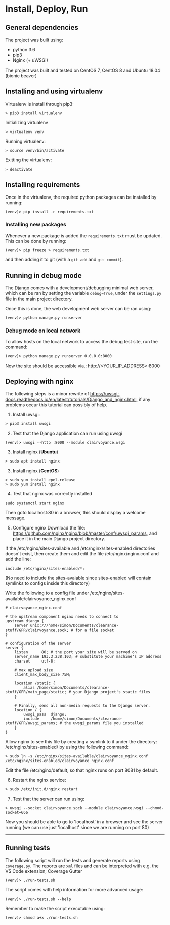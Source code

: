 # Install, Deploy, Run
## General dependencies
The project was built using:
* python 3.6
* pip3
* Nginx (+ uWSGI)

The project was built and tested on CentOS 7, CentOS 8 and Ubuntu 18.04 (bionic beaver)

## Installing and using virtualenv
Virtualenv is install through pip3:
```
> pip3 install virtualenv
```

Initializing virtualenv
```
> virtualenv venv
```

Running virtualenv:
```
> source venv/bin/activate
```

Exitting the virtualenv:
```
> deactivate
```

## Installing requirements
Once in the virtualenv, the required python packages can be installed by running:
```
(venv)> pip install -r requirements.txt
```

### Installing new packages
Whenever a new package is added the ```requirements.txt``` must be updated. This can be done by running:
```
(venv)> pip freeze > requirements.txt
```
and then adding it to git (with a ```git add``` and ```git commit```).

## Running in debug mode
The Django comes with a development/debugging minimal web server, which can be ran by setting the variable ```debug=True```, under the ```settings.py``` file in the main project directory.

Once this is done, the web development web server can be ran using:
```
(venv)> python manage.py runserver
```

### Debug mode on local network
To allow hosts on the local network to access the debug test site, run the command:
```
(venv)> python manage.py runserver 0.0.0.0:8000
```

Now the site should be accessible via.: http://<YOUR_IP_ADDRESS>:8000

## Deploying with nginx
The following steps is a minor rewrite of https://uwsgi-docs.readthedocs.io/en/latest/tutorials/Django_and_nginx.html, if any problems occur this tutorial can possibly of help.

1. Install uwsgi:
```
> pip3 install uwsgi
```
2. Test that the Django application can run using uwsgi
```
(venv)> uwsgi --http :8000 --module clairvoyance.wsgi
```
3. Install nginx (**Ubuntu**)
```
> sudo apt install nginx
```
3. Install nginx (**CentOS**)
```
> sudo yum install epel-release
> sudo yum install nginx
```
4. Test that nginx was correctly installed
```
sudo systemctl start nginx
```
Then goto localhost:80 in a browser, this should display a welcome message.

5. Configure nginx
Download the file: https://github.com/nginx/nginx/blob/master/conf/uwsgi_params, and place it in the main Django project directory.

If the /etc/nginx/sites-available and /etc/nginx/sites-enabled directories doesn't exist, then create them and edit the file /etc/nginx/nginx.conf and add the line:
```
include /etc/nginx/sites-enabled/*;
```
(No need to include the sites-avaiable since sites-enabled will contain symlinks to configs inside this directory)

Write the following to a config file under /etc/nginx/sites-available/clairvoyance_nginx.conf
```
# clairvoyance_nginx.conf

# the upstream component nginx needs to connect to
upstream django {
    server unix:///home/simon/Documents/clearance-stuff/GFR/clairvoyance.sock; # for a file socket
}

# configuration of the server
server {
    listen      80; # the port your site will be served on
    server_name 193.3.238.103; # substitute your machine's IP address
    charset     utf-8;

    # max upload size
    client_max_body_size 75M;

    location /static {
        alias /home/simon/Documents/clearance-stuff/GFR/main_page/static; # your Django project's static files
    }

    # Finally, send all non-media requests to the Django server.
    location / {
        uwsgi_pass  django;
        include     /home/simon/Documents/clearance-stuff/GFR/uwsgi_params; # the uwsgi_params file you installed
    }
}
```
Allow nginx to see this file by creating a symlink to it under the directory: /etc/nginx/sites-enabled/ by using the following command:
```
> sudo ln -s /etc/nginx/sites-available/clairvoyance_nginx.conf /etc/nginx/sites-enabled/clairvoyance_nginx.conf
```

Edit the file /etc/nginx/default, so that nginx runs on port 8081 by default.

6. Restart the nginx service:
```
> sudo /etc/init.d/nginx restart
```
7. Test that the server can run using:
```
> uwsgi --socket clairvoyance.sock --module clairvoyance.wsgi --chmod-socket=666
```
Now you should be able to go to 'localhost' in a browser and see the server running (we can use just 'localhost' since we are running on port 80)

---

## Running tests
The following script will run the tests and generate reports using ```coverage.py```. The reports are ```xml``` files and can be interpreted with e.g. the VS Code extension; Coverage Gutter
```
(venv)> ./run-tests.sh
```

The script comes with help information for more advanced usage:
```
(venv)> ./run-tests.sh --help
```

Remember to make the script executable using:
```
(venv)> chmod a+x ./run-tests.sh
```
